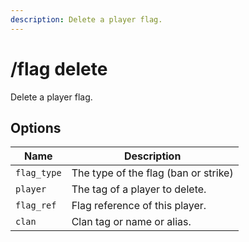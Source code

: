 ```yaml
---
description: Delete a player flag.
---
```


# /flag delete

Delete a player flag.

## Options

| Name | Description |
|------|-------------|
| `flag_type` | The type of the flag (ban or strike) |
| `player` | The tag of a player to delete. |
| `flag_ref` | Flag reference of this player. |
| `clan` | Clan tag or name or alias. |

